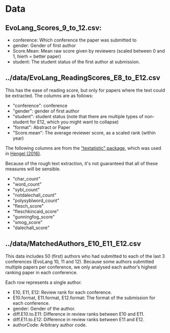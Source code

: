 
# Data

## EvoLang_Scores_9_to_12.csv:

-  conference: Which conference the paper was submitted to
-  gender: Gender of first author
-  Score.Mean: Mean raw score given by reviewers (scaled between 0 and 1, hierh = better paper)
-  student: The student status of the first author at submission.
 
## ../data/EvoLang_ReadingScores_E8_to_E12.csv

This has the ease of reading score, but only for papers where the text could be extracted.  The columns are as follows:
 
-  "conference": conference
-  "gender": gender of first author
-  "student": student status (note that there are multiple types of non-student for E12, which you might want to collapse)
-  "format": Abstract or Paper
-  "Score.mean": The average reviewer score, as a scaled rank (within year)

The following columns are from the ["textatistic" package](http://www.erinhengel.com/software/textatistic/), which was used in [Hengel (2016)](https://pdfs.semanticscholar.org/8725/e3959d7ede205b464ac0359a21005efcbf9e.pdf).

Because of the rough text extraction, it's not guaranteed that all of these measures will be sensible.

-  "char_count"         
-   "word_count"         
-  "sybl_count"         
-  "notdalechall_count" 
-  "polysyblword_count" 
-  "flesch_score"       
-  "fleschkincaid_score"
-  "gunningfog_score"   
-  "smog_score"         
-  "dalechall_score"    

## ../data/MatchedAuthors_E10_E11_E12.csv

This data includes 50 (first) authors who had submitted to each of the last 3 conferences (EvoLang 10, 11 and 12).  Because some authors submitted multiple papers per conference, we only analysed each author’s highest ranking paper in each conference. 

Each row represents a single author.

-  E10, E11, E12: Review rank for each conference. 
-  E10.format, E11.format, E12.format: The format of the submission for each conference.
-  gender: Gender of the author.
-  diff.E10.to.E11: Difference in review ranks between E10 and E11.
-  diff.E11.to.E12: Difference in review ranks between E11 and E12.
-  authorCode: Arbitrary author code.

